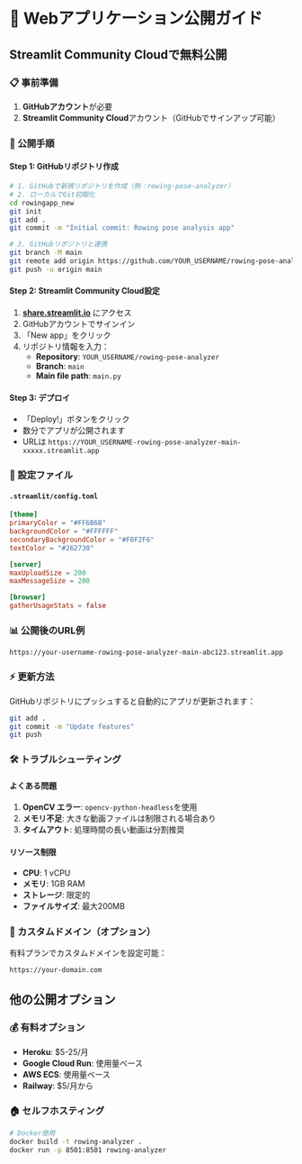 # 🚀 Webアプリケーション公開ガイド

## Streamlit Community Cloudで無料公開

### 📋 事前準備

1. **GitHubアカウント**が必要
2. **Streamlit Community Cloud**アカウント（GitHubでサインアップ可能）

### 🔧 公開手順

#### Step 1: GitHubリポジトリ作成
```bash
# 1. GitHubで新規リポジトリを作成（例：rowing-pose-analyzer）
# 2. ローカルでGit初期化
cd rowingapp_new
git init
git add .
git commit -m "Initial commit: Rowing pose analysis app"

# 3. GitHubリポジトリと連携
git branch -M main
git remote add origin https://github.com/YOUR_USERNAME/rowing-pose-analyzer.git
git push -u origin main
```

#### Step 2: Streamlit Community Cloud設定
1. **[share.streamlit.io](https://share.streamlit.io)** にアクセス
2. GitHubアカウントでサインイン
3. 「New app」をクリック
4. リポジトリ情報を入力：
   - **Repository**: `YOUR_USERNAME/rowing-pose-analyzer`
   - **Branch**: `main`
   - **Main file path**: `main.py`

#### Step 3: デプロイ
- 「Deploy!」ボタンをクリック
- 数分でアプリが公開されます
- URLは `https://YOUR_USERNAME-rowing-pose-analyzer-main-xxxxx.streamlit.app`

### 🔧 設定ファイル

#### `.streamlit/config.toml`
```toml
[theme]
primaryColor = "#FF6B6B"
backgroundColor = "#FFFFFF"
secondaryBackgroundColor = "#F0F2F6"
textColor = "#262730"

[server]
maxUploadSize = 200
maxMessageSize = 200

[browser]
gatherUsageStats = false
```

### 📊 公開後のURL例
```
https://your-username-rowing-pose-analyzer-main-abc123.streamlit.app
```

### ⚡ 更新方法
GitHubリポジトリにプッシュすると自動的にアプリが更新されます：
```bash
git add .
git commit -m "Update features"
git push
```

### 🛠️ トラブルシューティング

#### よくある問題
1. **OpenCV エラー**: `opencv-python-headless`を使用
2. **メモリ不足**: 大きな動画ファイルは制限される場合あり  
3. **タイムアウト**: 処理時間の長い動画は分割推奨

#### リソース制限
- **CPU**: 1 vCPU
- **メモリ**: 1GB RAM
- **ストレージ**: 限定的
- **ファイルサイズ**: 最大200MB

### 🌟 カスタムドメイン（オプション）
有料プランでカスタムドメインを設定可能：
```
https://your-domain.com
```

## 他の公開オプション

### 💰 有料オプション
- **Heroku**: $5-25/月
- **Google Cloud Run**: 使用量ベース
- **AWS ECS**: 使用量ベース
- **Railway**: $5/月から

### 🏠 セルフホスティング
```bash
# Docker使用
docker build -t rowing-analyzer .
docker run -p 8501:8501 rowing-analyzer
```
